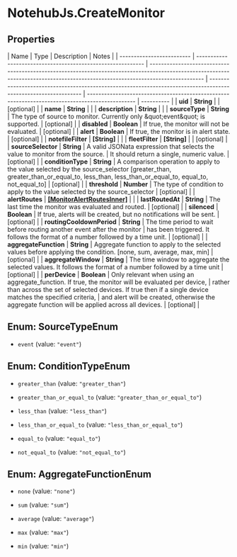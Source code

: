 # NotehubJs.CreateMonitor

## Properties

| Name                      | Type                                                        | Description                                                                                                                                                                     | Notes                                                                                                           |
| ------------------------- | ----------------------------------------------------------- | ------------------------------------------------------------------------------------------------------------------------------------------------------------------------------- | --------------------------------------------------------------------------------------------------------------- | ----------------------------------------------------------------------------------------------- | ---------- |
| **uid**                   | **String**                                                  |                                                                                                                                                                                 | [optional]                                                                                                      |
| **name**                  | **String**                                                  |                                                                                                                                                                                 |
| **description**           | **String**                                                  |                                                                                                                                                                                 |
| **sourceType**            | **String**                                                  | The type of source to monitor. Currently only \&quot;event\&quot; is supported.                                                                                                 | [optional]                                                                                                      |
| **disabled**              | **Boolean**                                                 | If true, the monitor will not be evaluated.                                                                                                                                     | [optional]                                                                                                      |
| **alert**                 | **Boolean**                                                 | If true, the monitor is in alert state.                                                                                                                                         | [optional]                                                                                                      |
| **notefileFilter**        | **[String]**                                                |                                                                                                                                                                                 |
| **fleetFilter**           | **[String]**                                                |                                                                                                                                                                                 | [optional]                                                                                                      |
| **sourceSelector**        | **String**                                                  | A valid JSONata expression that selects the value to monitor from the source.                                                                                                   | It should return a single, numeric value.                                                                       | [optional]                                                                                      |
| **conditionType**         | **String**                                                  | A comparison operation to apply to the value selected by the source_selector [greater_than, greater_than_or_equal_to, less_than, less_than_or_equal_to, equal_to, not_equal_to] | [optional]                                                                                                      |
| **threshold**             | **Number**                                                  | The type of condition to apply to the value selected by the source_selector                                                                                                     | [optional]                                                                                                      |
| **alertRoutes**           | [**[MonitorAlertRoutesInner]**](MonitorAlertRoutesInner.md) |                                                                                                                                                                                 |
| **lastRoutedAt**          | **String**                                                  | The last time the monitor was evaluated and routed.                                                                                                                             | [optional]                                                                                                      |
| **silenced**              | **Boolean**                                                 | If true, alerts will be created, but no notifications will be sent.                                                                                                             | [optional]                                                                                                      |
| **routingCooldownPeriod** | **String**                                                  | The time period to wait before routing another event after the monitor                                                                                                          | has been triggered. It follows the format of a number followed by a time unit.                                  | [optional]                                                                                      |
| **aggregateFunction**     | **String**                                                  | Aggregate function to apply to the selected values before applying the condition. [none, sum, average, max, min]                                                                | [optional]                                                                                                      |
| **aggregateWindow**       | **String**                                                  | The time window to aggregate the selected values. It follows the format of a number followed by a time unit                                                                     | [optional]                                                                                                      |
| **perDevice**             | **Boolean**                                                 | Only relevant when using an aggregate_function. If true, the monitor will be evaluated per device,                                                                              | rather than across the set of selected devices. If true then if a single device matches the specified criteria, | and alert will be created, otherwise the aggregate function will be applied across all devices. | [optional] |

## Enum: SourceTypeEnum

- `event` (value: `"event"`)

## Enum: ConditionTypeEnum

- `greater_than` (value: `"greater_than"`)

- `greater_than_or_equal_to` (value: `"greater_than_or_equal_to"`)

- `less_than` (value: `"less_than"`)

- `less_than_or_equal_to` (value: `"less_than_or_equal_to"`)

- `equal_to` (value: `"equal_to"`)

- `not_equal_to` (value: `"not_equal_to"`)

## Enum: AggregateFunctionEnum

- `none` (value: `"none"`)

- `sum` (value: `"sum"`)

- `average` (value: `"average"`)

- `max` (value: `"max"`)

- `min` (value: `"min"`)
